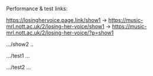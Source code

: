 Performance & test links:

https://losinghervoice.page.link/show1 
-> https://music-mrl.nott.ac.uk/2/losing-her-voice/show1
-> https://music-mrl.nott.ac.uk/2/losing-her-voice/?p=show1

.../show2
..

.../test1
...

.../test2
...
